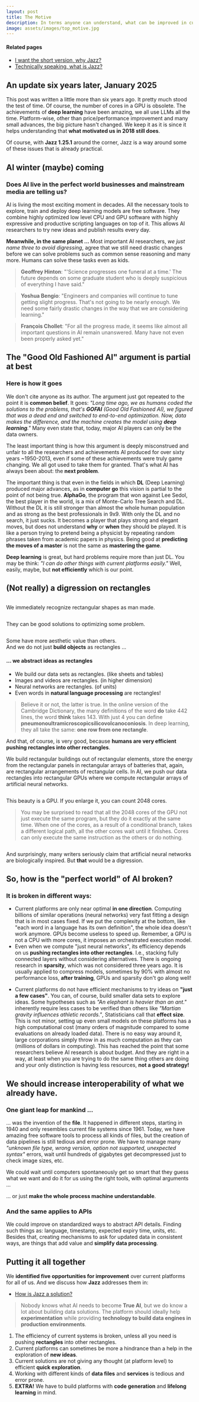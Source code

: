 ```yaml
---
layout: post
title: The Motive
description: In terms anyone can understand, what can be improved in current platforms?
image: assets/images/top_motive.jpg
---
```

<div id="main" class="alt">
<section id="one">

<h4>Related pages</h4>
<ul class="actions vertical small">
	<li><a href="/kaalam/2018/10/04/why_jazz.html" class="button small">I want the short version, why Jazz?</a></li>
	<li><a href="/jazz_reference/vision_intro_page.html" class="button small">Technically speaking, what is Jazz?</a></li>
</ul>

<h2 id="content">An update six years later, January 2025</h2><p>

<p>This post was written a little more than six years ago. It pretty much stood the test of time. Of course, the number of cores in a GPU
is obsolete. The achievements of <b>deep learning</b> have been amazing, we all use LLMs all the time. Platform-wise, other
than price/performance improvement and many small advances, the big picture hasn't changed. We keep it as it is since it helps
understanding that <b>what motivated us in 2018 still does</b>.</p>

<p>Of course, with <b>Jazz 1.25.1</b> around the corner, Jazz is a way around some of these issues that is already practical.</p>


<h2 id="content">AI winter (maybe) coming</h2><p>
<div class="row">
<div class="6u 12u$(small)">
<h3>Does AI live in the perfect world businesses and mainstream media are telling us?</h3>
<p>AI is living the most exciting moment in decades. All the necessary tools to explore, train and deploy deep learning models are free
software. They combine highly optimized low level CPU and GPU software with highly expressive and productive scripting languages on top
of it. This allows AI researchers to try new ideas and publish results every day.</p>
<p><b>Meanwhile, in the same planet ... </b> Most important AI researchers, <i>we just name three to avoid digressing</i>, agree that we still
need drastic changes before we can solve problems such as common sense reasoning and many more. Humans can solve these tasks even as kids.</p>
</div>
<div class="6u$ 12u$(small)">
<blockquote><b>Geoffrey Hinton</b>: "'Science progresses one funeral at a time.' The future depends on some graduate student who is deeply
suspicious of everything I have said."</blockquote>
<blockquote><b>Yoshua Bengio</b>: "Engineers and companies will continue to tune getting slight progress. That's not going to be nearly
enough. We need some fairly drastic changes in the way that we are considering learning."</blockquote>
<blockquote><b>François Chollet</b>: "For all the progress made, it seems like almost all important questions in AI remain unanswered. Many
have not even been properly asked yet."</blockquote>
</div>
</div>

<h2 id="content">The "Good Old Fashioned AI" argument is partial at best</h2><p>
<div class="row">
<div class="6u 12u$(small)">
<h3>Here is how it goes</h3>
<p>We don't cite anyone as its author. The argument just got repeated to the point it is <b>common belief</b>. It goes: <i>"Long time ago,
we as humans coded the solutions to the problems, that's <b>GOFAI</b> (Good Old Fashioned AI), we figured that was a dead end and switched
to end-to-end optimization. Now, data makes the difference, and the machine creates the model using <b>deep learning</b>."</i> Many even
state that, today, major AI players can only be the data owners.</p>

<p>The least important thing is how this argument is deeply misconstrued and unfair to all the researchers and achievements AI produced
for over sixty years ~1950-2013, even if some of these achievements were truly game changing. We all got used to take them for granted.
That's what AI has always been about: the <b>next problem</b>.</p>
</div>
<div class="6u$ 12u$(small)">
<p>The important thing is that even in the fields in which <b>DL</b> (Deep Learning) produced major advances, as in <b>computer go</b> this
vision is partial to the point of not being true. <b>AlphaGo</b>, the program that won against Lee Sedol, the best player in the world, is
a mix of Monte-Carlo Tree Search and DL. Without the DL it is still stronger than almost the whole human population and as strong as the
best professionals in 9x9. With only the DL and no search, it just sucks. It becomes a player that plays strong and elegant moves, but does
not understand <b>why</b> or <b>when</b> they should be played. It is like a person trying to pretend being a physicist by repeating random
phrases taken from academic papers in physics. Being good at <b>predicting the moves of a master</b> is not the same as <b>mastering the
game</b>.</p>

<div class="box">
<p><b>Deep learning</b> is great, but hard problems require more than just DL. You may be think: <i>"I can do other things with current
platforms easily."</i> Well, easily, maybe, but <b>not efficiently</b> which is our point.</p>
</div>
</div>
</div>

<h2 id="content">(Not really) a digression on rectangles</h2><p>
<div class="row">
<div class="6u 12u$(small)">
<span class="image fit"><img src="/kaalam/assets/images/buildings.jpg" alt="" /></span>
<p>We immediately recognize rectangular shapes as man made.</p>
<span class="image fit"><img src="/kaalam/assets/images/panels.jpg" alt="" /></span>
<p>They can be good solutions to optimizing some problem.</p>
<span class="image fit"><img src="/kaalam/assets/images/greenhouses.jpg" alt="" /></span>
<p>Some have more aesthetic value than others.<br/>
And we do not just <b>build objects</b> as rectangles ...</p>
</div>
<div class="6u$ 12u$(small)">
<h4>... we abstract ideas as rectangles</h4>
<ul>
	<li>We build our data sets as rectangles. (like sheets and tables)</li>
	<li>Images and videos are rectangles. (in higher dimension)</li>
	<li>Neural networks are rectangles. (of units)</li>
	<li>Even words in <b>natural language processing</b> are rectangles!</li>
</ul>
<blockquote>
Believe it or not, the latter is true. In the online version of the Cambridge Dictionary, the many definitions of the word <b>do</b> take
442 lines, the word <b>think</b> takes 143. With just 4 you can define <b>pneumonoultramicroscopicsilicovolcanoconiosis</b>. In deep
learning, they all take the same: <b>one row from one rectangle</b>.
</blockquote>
<p>And that, of course, is very good, because <b>humans are very efficient pushing rectangles into other rectangles</b>.</p>
<p>We build rectangular buildings out of rectangular elements, store the energy from the rectangular panels in rectangular arrays of
batteries that, again, are rectangular arrangements of rectangular cells. In AI, we push our data rectangles into rectangular
GPUs where we compute rectangular arrays of artificial neural networks.</p>

<span class="image fit"><img src="/kaalam/assets/images/nvidia2048gpu.jpg" alt="" /></span>
<p>This beauty is a GPU. If you enlarge it, you can count 2048 cores.</p>

<blockquote>
You may be surprised to read that all the 2048 cores of the GPU not just execute the same program, but they do it exactly at the same time.
When one of the cores, as a result of a conditional branch, takes a different logical path, all the other cores wait until it finishes.
Cores can only execute the same instruction as the others or do nothing.
</blockquote>

<span class="image fit"><img src="/kaalam/assets/images/neurons.jpg" alt="" /></span>
<p>And surprisingly, many writers seriously claim that artificial neural networks are biologically inspired. But <b>that</b> would be a
digression.</p>


</div>
</div>

<h2 id="content">So, how is the "perfect world" of AI broken?</h2><p>
<div class="row">
<div class="6u 12u$(small)">

<h3>It is broken in different ways:</h3>
<ul>
	<li>Current platforms are only near optimal <b>in one direction</b>. Computing billions of similar operations (neural networks)
very fast fitting a design that is in most cases fixed. If we put the complexity at the bottom, like "each word in a language has its
own definition", the whole idea doesn't work anymore. GPUs become useless to speed up. Remember, a GPU is not a CPU with more
cores, it imposes an orchestrated execution model.</li>
	<li>Even when we compute "just neural networks", its efficiency depends on us <b>pushing rectangles into other rectangles</b>.
I.e., stacking fully connected layers without considering alternatives. There is ongoing research in <b>sparsity</b>, which was not
considered three years ago. It is usually applied to compress models, sometimes by 90% with almost no performance loss, <b>after
training</b>, GPUs and sparsity don't go along well!</li>
</ul>
</div>
<div class="6u$ 12u$(small)">
<ul>
	<li>Current platforms do not have efficient mechanisms to try ideas on <b>"just a few cases"</b>. You can, of course, build smaller data
sets to explore ideas. Some hypotheses such as <i>"An elephant is heavier than an ant."</i> inherently require less cases to be verified
than others like <i>"Martian gravity influences athletic records."</i>, Statisticians call that <b>effect size</b>. This is not minor,
setting up even small models on these platforms has a high computational cost (many orders of magnitude compared to some evaluations on
already loaded data). There is no easy way around it, large corporations simply throw in as much computation as they can (millions of
dollars in computing). This has reached the point that some researchers believe AI research is about budget. And they are right in a way,
at least when you are trying to do the same thing others are doing and your only distinction is having less resources, <b>not a good
strategy!</b></li>
</ul>
</div>
</div>

<h2 id="content">We should increase interoperability of what we already have.</h2><p>
<div class="row">
<div class="6u 12u$(small)">
<h3>One giant leap for mankind ...</h3>
<p>... was the invention of the <b>file</b>. It happened in different steps, starting in 1940 and only resembles current file systems
since 1961. Today, we have amazing free software tools to process all kinds of files, but the creation of data pipelines is still tedious
and error prone. We have to manage many <i>"unknown file type, wrong version, option not supported, unexpected syntax"</i> errors, wait
until hundreds of gigabytes get decompressed just to check image sizes, etc.</p>
<p>We could wait until computers spontaneously get so smart that they guess what we want and do it for us using the right tools, with
optimal arguments ...</p>

</div>
<div class="6u$ 12u$(small)">
<p>... or just <b>make the whole process machine understandable</b>.</p>
<h3>And the same applies to APIs</h3>
<p><span class="image left"><img src="/kaalam/assets/images/api-icon.png" alt="" /></span>We could improve on standardized ways to abstract
API details. Finding such things as: language, timestamp, expected expiry time, units, etc. Besides that, creating mechanisms to ask for
updated data in consistent ways, are things that add value and <b>simplify data processing</b>.</p>
</div>
</div>

<h2 id="content">Putting it all together</h2><p>
<div class="row">
<div class="6u 12u$(small)">
<p>We <b>identified five opportunities for improvement</b> over current platforms for all of us. And we discuss how <b>Jazz</b>
addresses them in:

<ul class="actions vertical small">
	<li><a href="/kaalam/2018/10/01/how_is_jazz_a_solution.html" class="button small">How is Jazz a solution?</a></li>
</ul></p>
<blockquote>
Nobody knows what AI needs to become <b>True AI</b>, but we do know a lot about building data solutions. The platform should ideally
help <b>experimentation</b> while providing <b>technology to build data engines in production environments</b>.
</blockquote>

</div>
<div class="6u$ 12u$(small)">
<ol>
	<li>The efficiency of current systems is broken, unless all you need is pushing <b>rectangles</b> into other rectangles.</li>
	<li>Current platforms can sometimes be more a hindrance than a help in the exploration of <b>new ideas</b>.</li>
	<li>Current solutions are not giving any thought (at platform level) to efficient <b>quick exploration</b>.</li>
	<li>Working with different kinds of <b>data files</b> and <b>services</b> is tedious and error prone.</li>
	<li><b>EXTRA!</b> We have to build platforms with <b>code generation</b> and <b>lifelong learning</b> in mind.</li>
</ol>
</div>
</div>
